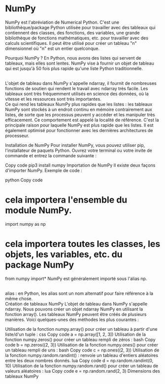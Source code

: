 # NumPy 

NumPy est l'abréviation de Numerical Python. C'est une bibliothèque/package Python utilisée pour travailler avec des tableaux qui contiennent des classes, des fonctions, des variables, une grande bibliothèque de fonctions mathématiques, etc. pour travailler avec des calculs scientifiques. Il peut être utilisé pour créer un tableau "n" dimensionnel où "n" est un entier quelconque.

Pourquoi NumPy ?
En Python, nous avons des listes qui servent de tableaux, mais elles sont lentes. NumPy vise à fournir un objet de tableau qui est jusqu'à 50 fois plus rapide qu'une liste Python traditionnelle.

<br />
L'objet de tableau dans NumPy s'appelle ndarray, il fournit de nombreuses fonctions de soutien qui rendent le travail avec ndarray très facile. Les tableaux sont très fréquemment utilisés en science des données, où la vitesse et les ressources sont très importantes.

<br />
Ce qui rend les tableaux NumPy plus rapides que les listes : les tableaux NumPy sont stockés à un endroit continu en mémoire contrairement aux listes, de sorte que les processus peuvent y accéder et les manipuler très efficacement. Ce comportement est appelé la localité de référence. C'est la principale raison pour laquelle NumPy est plus rapide que les listes. Il est également optimisé pour fonctionner avec les dernières architectures de processeur.

Installation de NumPy
Pour installer NumPy, vous pouvez utiliser pip, l'installateur de paquets Python. Ouvrez votre terminal ou votre invite de commande et entrez la commande suivante :

Copy code
pip3 install numpy
Importation de NumPy
Il existe deux façons d'importer NumPy. Exemple de code :

python
Copy code
# cela importera l'ensemble du module NumPy.
import numpy as np
# cela importera toutes les classes, les objets, les variables, etc. du package NumPy   
from numpy import*
NumPy est généralement importé sous l'alias np.

<br />
alias : en Python, les alias sont un nom alternatif pour faire référence à la même chose.

<br />
Création de tableaux NumPy
L'objet de tableau dans NumPy s'appelle ndarray. Nous pouvons créer un objet ndarray NumPy en utilisant la fonction array(). Les tableaux NumPy peuvent être créés de plusieurs manières. Voici quelques-unes des méthodes les plus courantes :

Utilisation de la fonction numpy.array() pour créer un tableau à partir d'une liste/d'un tuple :
css
Copy code
a = np.array([1, 2, 3])
Utilisation de la fonction numpy.zeros() pour créer un tableau rempli de zéros :
bash
Copy code
b = np.zeros((2, 3))
Utilisation de la fonction numpy.ones() pour créer un tableau rempli de uns :
bash
Copy code
c = np.ones((2, 3))
Utilisation de la fonction numpy.random.randint() : renvoie un tableau d'entiers aléatoires entre les deux nombres donnés.
lua
Copy code
d = np.random.randint(0, 10)
Utilisation de la fonction numpy.random.rand() pour créer un tableau de valeurs aléatoires :
lua
Copy code
e = np.random.rand(2, 3)
Dimensions des tableaux NumPy